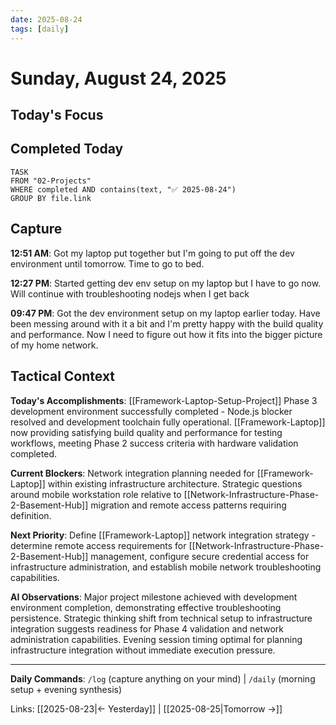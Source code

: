 ```yaml
---
date: 2025-08-24
tags: [daily]
---
```


# Sunday, August 24, 2025

## Today's Focus
<!-- Historical note - see Capture and Tactical Context for this day's activity -->

## Completed Today
<!-- Tasks completed today from all projects -->
```dataview
TASK
FROM "02-Projects"
WHERE completed AND contains(text, "✅ 2025-08-24")
GROUP BY file.link
```

## Capture
<!-- Raw input with timestamps via /log command -->
<!-- Format: **HH:MM AM/PM**: Natural language input -->

**12:51 AM**: Got my laptop put together but I'm going to put off the dev environment until tomorrow. Time to go to bed.

**12:27 PM**: Started getting dev env setup on my laptop but I have to go now. Will continue with troubleshooting nodejs when I get back

**09:47 PM**: Got the dev environment setup on my laptop earlier today. Have been messing around with it a bit and I'm pretty happy with the build quality and performance. Now I need to figure out how it fits into the bigger picture of my home network.

## Tactical Context
<!-- AI maintains tactical context for session continuity throughout the day -->

**Today's Accomplishments**: [[Framework-Laptop-Setup-Project]] Phase 3 development environment successfully completed - Node.js blocker resolved and development toolchain fully operational. [[Framework-Laptop]] now providing satisfying build quality and performance for testing workflows, meeting Phase 2 success criteria with hardware validation completed.

**Current Blockers**: Network integration planning needed for [[Framework-Laptop]] within existing infrastructure architecture. Strategic questions around mobile workstation role relative to [[Network-Infrastructure-Phase-2-Basement-Hub]] migration and remote access patterns requiring definition.

**Next Priority**: Define [[Framework-Laptop]] network integration strategy - determine remote access requirements for [[Network-Infrastructure-Phase-2-Basement-Hub]] management, configure secure credential access for infrastructure administration, and establish mobile network troubleshooting capabilities.

**AI Observations**: Major project milestone achieved with development environment completion, demonstrating effective troubleshooting persistence. Strategic thinking shift from technical setup to infrastructure integration suggests readiness for Phase 4 validation and network administration capabilities. Evening session timing optimal for planning infrastructure integration without immediate execution pressure.


---

**Daily Commands**: `/log` (capture anything on your mind) | `/daily` (morning setup + evening synthesis)

Links: [[2025-08-23|← Yesterday]] | [[2025-08-25|Tomorrow →]]